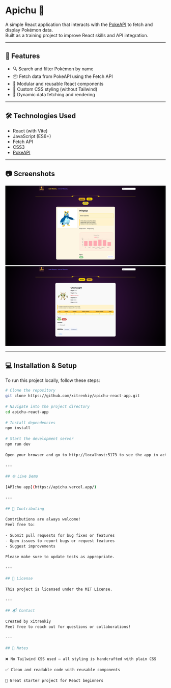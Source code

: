 # Apichu 🧩

A simple React application that interacts with the [PokeAPI](https://pokeapi.co/) to fetch and display Pokémon data.  
Built as a training project to improve React skills and API integration.

---

## 🚀 Features

- 🔍 Search and filter Pokémon by name  
- 📦 Fetch data from PokeAPI using the Fetch API  
- 🧩 Modular and reusable React components  
- 🎨 Custom CSS styling (without Tailwind)  
- 🔄 Dynamic data fetching and rendering  

---

## 🛠️ Technologies Used

- React (with Vite)  
- JavaScript (ES6+)  
- Fetch API  
- CSS3  
- [PokeAPI](https://pokeapi.co/)  

---

## 📷 Screenshots

![Apichu Screenshot](./public/screenshot.png)
![Character View](./public/char.png)

---

## 💻 Installation & Setup

To run this project locally, follow these steps:

```bash
# Clone the repository
git clone https://github.com/xitrenkiy/apichu-react-app.git

# Navigate into the project directory
cd apichu-react-app

# Install dependencies
npm install

# Start the development server
npm run dev

Open your browser and go to http://localhost:5173 to see the app in action.```

---

## 🌐 Live Demo

[APIchu app](https://apichu.vercel.app/)

---

## 🤝 Contributing

Contributions are always welcome!  
Feel free to:

- Submit pull requests for bug fixes or features  
- Open issues to report bugs or request features  
- Suggest improvements  

Please make sure to update tests as appropriate.

---

## 📄 License

This project is licensed under the MIT License.

---

## 📬 Contact

Created by xitrenkiy  
Feel free to reach out for questions or collaborations!

---

## 📝 Notes

❌ No Tailwind CSS used — all styling is handcrafted with plain CSS

✅ Clean and readable code with reusable components

🎯 Great starter project for React beginners